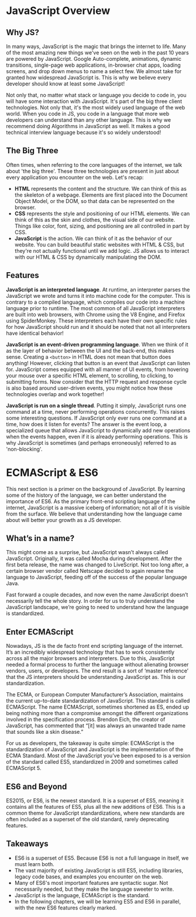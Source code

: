 # JavaScript Overview
## Why JS?
In many ways, JavaScript is the magic that brings the internet to life. Many of the most amazing new things we've seen on the web in the past 10 years are powered by JavaScript. Google Auto-complete, animations, dynamic transitions, single-page web applications, in-browser chat apps, loading screens, and drop down menus to name a select few. We almost take for granted how widespread JavaScript is. This is why we believe every developer should know at least some JavaScript!

Not only that, no matter what stack or language you decide to code in, you will have some interaction with JavaScript. It's part of the big three client technologies. Not only that, it's the most widely used language of the web world. When you code in JS, you code in a language that more web developers can understand than any other language. This is why we recommend doing Algorithms in JavaScript as well. It makes a good technical interview language because it's so widely understood!

## The Big Three

Often times, when referring to the core languages of the internet, we talk about 'the big three'. These three technologies are present in just about every application you encounter on the web. Let's recap:

*   __HTML__ represents the content and the structure. We can think of this as the skeleton of a webpage. Elements are first placed into the Document Object Model, or the DOM, so that data can be represented on the browser.
*   __CSS__ represents the style and positioning of our HTML elements. We can think of this as the skin and clothes, the visual side of our website. Things like color, font, sizing, and positioning are all controlled in part by CSS.
*   __JavaScript__ is the action. We can think of it as the behavior of our website. You can build beautiful static websites with HTML & CSS, but they're not actually functional until we add logic. JS allows us to interact with our HTML & CSS by dynamically manipulating the DOM.

## Features
__JavaScript is an interpreted language__. At runtime, an interpreter parses the JavaScript we wrote and turns it into machine code for the computer. This is contrary to a compiled language, which compiles our code into a machine language prior to runtime. The most common of all JavaScript interpreters are built into web browsers, with Chrome using the V8 Engine, and Firefox using SpiderMonkey. These interpreters each have their own specific rules for how JavaScript should run and it should be noted that not all interpreters have identical behavior!

__JavaScript is an event-driven programming language__. When we think of it as the layer of behavior between the UI and the back-end, this makes sense. Creating a `<button>` in HTML does not mean that button does anything! However, clicking that button is an event that JavaScript can listen for. JavaScript comes equipped with all manner of UI events, from hovering your mouse over a specific HTML element, to scrolling, to clicking, to submitting forms. Now consider that the HTTP request and response cycle is also based around user-driven events, you might notice how these technologies overlap and work together!

__JavaScript is run on a single thread__. Putting it simply, JavaScript runs one command at a time, never performing operations concurrently. This raises some interesting questions. If JavaScript only ever runs one command at a time, how does it listen for events? The answer is the event loop, a specialized queue that allows JavaScript to dynamically add new operations when the events happen, even if it is already performing operations. This is why JavaScript is sometimes (and perhaps erroneously) referred to as 'non-blocking'.

# ECMAScript & ES6
This next section is a primer on the background of JavaScript. By learning some of the history of the language, we can better understand the importance of ES6. As the primary front-end scripting language of the internet, JavaScript is a massive iceberg of information; not all of it is visible from the surface. We believe that understanding how the language came about will better your growth as a JS developer.

## What’s in a name?
This might come as a surprise, but JavaScript wasn’t always called JavaScript. Originally, it was called Mocha during development. After the first beta release, the name was changed to LiveScript. Not too long after, a certain browser vendor called Netscape decided to again rename the language to JavaScript, feeding off of the success of the popular language Java.

Fast forward a couple decades, and now even the name JavaScript doesn’t necessarily tell the whole story. In order for us to truly understand the JavaScript landscape, we’re going to need to understand how the language is standardized.

## Enter ECMAScript
Nowadays, JS is the de facto front end scripting language of the internet. It’s an incredibly widespread technology that has to work consistently across all the major browsers and interpreters. Due to this, JavaScript needed a formal process to further the language without alienating browser vendors, users, or developers. The end result is a sort of ‘master reference’ that the JS interpreters should be understanding JavaScript as. This is our standardization.

The ECMA, or European Computer Manufacturer’s Association, maintains the current up-to-date standardization of JavaScript. This standard is called ECMAScript. The name ECMAScript, sometimes shortened as ES, ended up being nothing more than a compromise amongst the different organizations involved in the specification process. Brendon Eich, the creator of JavaScript, has commented that “[it] was always an unwanted trade name that sounds like a skin disease.”

For us as developers, the takeaway is quite simple: ECMAScript is the standardization of JavaScript and JavaScript is the implementation of the ECMA Standard. Most of the JavaScript you’ve been exposed to is a version of the standard called ES5, standardized in 2009 and sometimes called ECMAScript 5.

## ES6 and Beyond
ES2015, or ES6, is the newest standard. It is a superset of ES5, meaning it contains all the features of ES5, plus all the new additions of ES6. This is a common theme for JavaScript standardizations, where new standards are often included as a superset of the old standard, rarely deprecating features.

## Takeaways
*   ES6 is a superset of ES5. Because ES6 is not a full language in itself, we must learn both.
*   The vast majority of existing JavaScript is still ES5, including libraries, legacy code bases, and examples you encounter on the web.
*   Many of ES6's most important features are syntactic sugar. Not necessarily needed, but they make the language sweeter to write.
*   JavaScript is the language, ECMAScript is the standard.
*   In the following chapters, we will be learning ES5 and ES6 in parallel, with the new ES6 features clearly marked.
